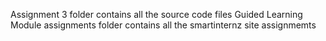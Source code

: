 Assignment 3 folder contains all the source code files
Guided Learning Module assignments folder contains all the smartinternz site assignmemts
